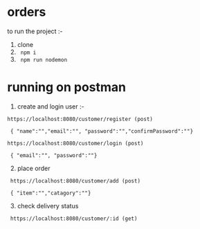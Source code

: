 # orders
to run the project :-

1) clone 
2) <code> npm i </code> 
3) <code> npm run nodemon </code>

# running on postman

1) create and login user :-

<code>https://localhost:8080/customer/register (post) </code> 

<code> { "name":"","email":"", "password":"","confirmPassword":""} </code>

<code>https://localhost:8080/customer/login (post) </code> 

<code> { "email":"", "password":""} </code>


2) place order 

<code> https://localhost:8080/customer/add (post)</code> 

<code> { "item":"","catagory":""} </code>

3) check delivery status 

<code> https://localhost:8080/customer/:id (get)</code> 

